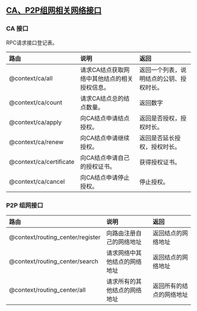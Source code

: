 ## [CA、P2P组网相关网络接口](#)

### CA 接口
RPC请求接口登记表。

| 路由                | 说明                      | 返回                   |
|:------------------|:------------------------|:---------------------|
| @context/ca/all   | 请求CA结点获取网络中其他结点的相关授权信息。 | 返回一个列表，说明结点的公钥、授权时长。 |
| @context/ca/count | 请求CA结点总的结点数量。           | 返回数字                 |
| @context/ca/apply | 向CA结点申请结点授权。            | 返回是否授权，授权时长。         |
| @context/ca/renew | 向CA结点申请继续授权。            | 返回是否延长授权，授权时长。       |
| @context/ca/certificate   | 向CA结点申请自己的授权证书。         | 获得授权证书。              |
| @context/ca/cancel   | 向CA结点申请停止授权。            | 停止授权。                |

### P2P 组网接口


| 路由                               | 说明             | 返回        |
|:---------------------------------|:---------------|:----------|
| @context/routing_center/register | 向路由注册自己的网络地址   | 返回结点的网络地址 |
| @context/routing_center/search   | 请求网络中其他结点的网络地址 | 返回结点的网络地址 |
| @context/routing_center/all      | 请求所有的其他结点的网络地址 | 返回所有的结点的网络地址 |
